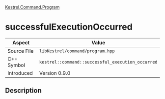 [Kestrel.Command.Program](index)
# successfulExecutionOccurred
| Aspect | Value |
| --- | --- |
| Source File | `libKestrel/command/program.hpp` |
| C++ Symbol | `kestrel::command::successful_execution_occurred` |
| Introduced | Version 0.9.0 |
## Description

